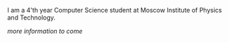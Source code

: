 I am a 4'th year Computer Science student at Moscow Institute of Physics and Technology.

_more information to come_
